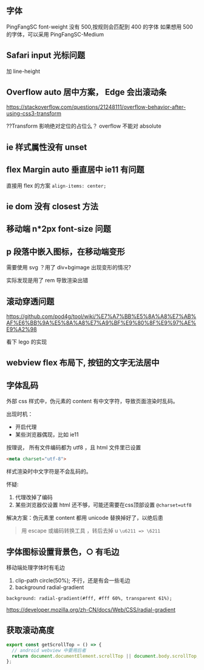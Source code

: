 
## 字体
PingFangSC font-weight 没有 500,按规则会匹配到 400 的字体
如果想用 500 的字体，可以采用 PingFangSC-Medium





## Safari input 光标问题
加 line-height

## Overflow auto 居中方案， Edge 会出滚动条

https://stackoverflow.com/questions/21248111/overflow-behavior-after-using-css3-transform

??Transform 影响绝对定位的占位么？
overflow 不能对 absolute 



##  ie 样式属性没有 unset

## flex Margin auto 垂直居中 ie11 有问题

直接用 flex 的方案 `align-items: center;`

## ie dom 没有 closest 方法


## 移动端 n*2px font-size 问题

## p 段落中嵌入图标，在移动端变形

需要使用 svg ？用了 div+bgimage 出现变形的情况?

实际发现是用了 rem 导致渲染出错

## 滚动穿透问题

https://github.com/pod4g/tool/wiki/%E7%A7%BB%E5%8A%A8%E7%AB%AF%E6%BB%9A%E5%8A%A8%E7%A9%BF%E9%80%8F%E9%97%AE%E9%A2%98

看下 lego 的实现


## webview flex 布局下, 按钮的文字无法居中


## 字体乱码

外部 css 样式中，伪元素的 content 有中文字符，导致页面渲染时乱码。

出现时机：
- 开启代理
- 某些浏览器偶现，比如 ie11

按理说， 所有文件编码都为 utf8 ，且 html 文件里已设置
```html
<meta charset="utf-8">
```
样式渲染时中文字符是不会乱码的。

怀疑:
1. 代理改掉了编码
2. 某些浏览器仅设置 html 还不够，可能还需要在css顶部设置 `@charset=utf8`

解决方案：伪元素里 content 都用 unicode 替换掉好了，以绝后患

> 用 escape 或编码转换工具 ，转后去掉 u `\u6211 => \6211`

## 字体图标设置背景色，○ 有毛边

移动端处理字体时有毛边

1. clip-path circle(50%); 
  不行，还是有会一些毛边
2. background radial-gradient
```
background: radial-gradient(#fff, #fff 60%, transparent 61%);
```
https://developer.mozilla.org/zh-CN/docs/Web/CSS/radial-gradient

## 获取滚动高度

```js
export const getScrollTop = () => {
  // android webview 中要用后者
  return document.documentElement.scrollTop || document.body.scrollTop;
};
```